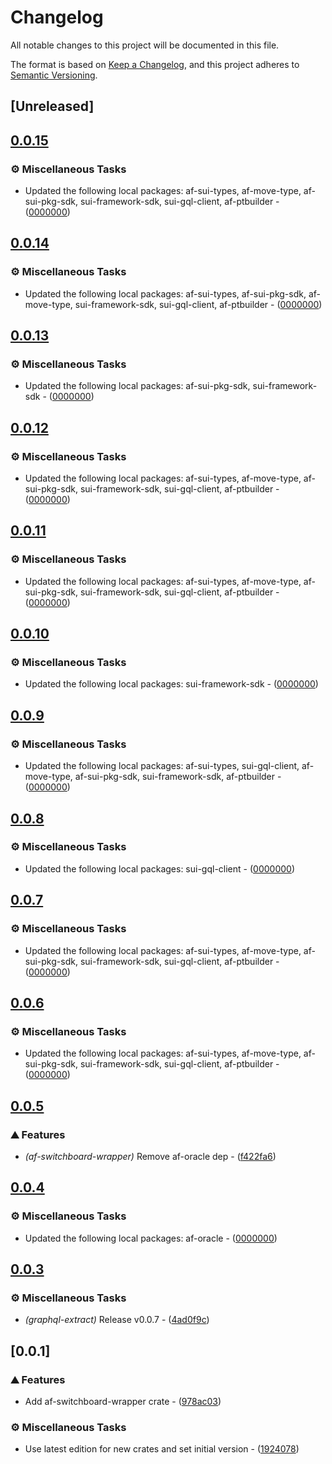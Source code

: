 # Changelog

All notable changes to this project will be documented in this file.

The format is based on [Keep a Changelog](https://keepachangelog.com/en/1.0.0/),
and this project adheres to [Semantic Versioning](https://semver.org/spec/v2.0.0.html).

## [Unreleased]

## [0.0.15](https://github.com/AftermathFinance/aftermath-sdk-rust/compare/af-switchboard-wrapper-v0.0.14...af-switchboard-wrapper-v0.0.15)

### ⚙️ Miscellaneous Tasks

- Updated the following local packages: af-sui-types, af-move-type, af-sui-pkg-sdk, sui-framework-sdk, sui-gql-client, af-ptbuilder - ([0000000](https://github.com/AftermathFinance/aftermath-sdk-rust/commit/0000000))


## [0.0.14](https://github.com/AftermathFinance/aftermath-sdk-rust/compare/af-switchboard-wrapper-v0.0.13...af-switchboard-wrapper-v0.0.14)

### ⚙️ Miscellaneous Tasks

- Updated the following local packages: af-sui-types, af-sui-pkg-sdk, af-move-type, sui-framework-sdk, sui-gql-client, af-ptbuilder - ([0000000](https://github.com/AftermathFinance/aftermath-sdk-rust/commit/0000000))


## [0.0.13](https://github.com/AftermathFinance/aftermath-sdk-rust/compare/af-switchboard-wrapper-v0.0.12...af-switchboard-wrapper-v0.0.13)

### ⚙️ Miscellaneous Tasks

- Updated the following local packages: af-sui-pkg-sdk, sui-framework-sdk - ([0000000](https://github.com/AftermathFinance/aftermath-sdk-rust/commit/0000000))


## [0.0.12](https://github.com/AftermathFinance/aftermath-sdk-rust/compare/af-switchboard-wrapper-v0.0.11...af-switchboard-wrapper-v0.0.12)

### ⚙️ Miscellaneous Tasks

- Updated the following local packages: af-sui-types, af-move-type, af-sui-pkg-sdk, sui-framework-sdk, sui-gql-client, af-ptbuilder - ([0000000](https://github.com/AftermathFinance/aftermath-sdk-rust/commit/0000000))


## [0.0.11](https://github.com/AftermathFinance/aftermath-sdk-rust/compare/af-switchboard-wrapper-v0.0.10...af-switchboard-wrapper-v0.0.11)

### ⚙️ Miscellaneous Tasks

- Updated the following local packages: af-sui-types, af-move-type, af-sui-pkg-sdk, sui-framework-sdk, sui-gql-client, af-ptbuilder - ([0000000](https://github.com/AftermathFinance/aftermath-sdk-rust/commit/0000000))


## [0.0.10](https://github.com/AftermathFinance/aftermath-sdk-rust/compare/af-switchboard-wrapper-v0.0.9...af-switchboard-wrapper-v0.0.10)

### ⚙️ Miscellaneous Tasks

- Updated the following local packages: sui-framework-sdk - ([0000000](https://github.com/AftermathFinance/aftermath-sdk-rust/commit/0000000))


## [0.0.9](https://github.com/AftermathFinance/aftermath-sdk-rust/compare/af-switchboard-wrapper-v0.0.8...af-switchboard-wrapper-v0.0.9)

### ⚙️ Miscellaneous Tasks

- Updated the following local packages: af-sui-types, sui-gql-client, af-move-type, af-sui-pkg-sdk, sui-framework-sdk, af-ptbuilder - ([0000000](https://github.com/AftermathFinance/aftermath-sdk-rust/commit/0000000))


## [0.0.8](https://github.com/AftermathFinance/aftermath-sdk-rust/compare/af-switchboard-wrapper-v0.0.7...af-switchboard-wrapper-v0.0.8)

### ⚙️ Miscellaneous Tasks

- Updated the following local packages: sui-gql-client - ([0000000](https://github.com/AftermathFinance/aftermath-sdk-rust/commit/0000000))


## [0.0.7](https://github.com/AftermathFinance/aftermath-sdk-rust/compare/af-switchboard-wrapper-v0.0.6...af-switchboard-wrapper-v0.0.7)

### ⚙️ Miscellaneous Tasks

- Updated the following local packages: af-sui-types, af-move-type, af-sui-pkg-sdk, sui-framework-sdk, sui-gql-client, af-ptbuilder - ([0000000](https://github.com/AftermathFinance/aftermath-sdk-rust/commit/0000000))


## [0.0.6](https://github.com/AftermathFinance/aftermath-sdk-rust/compare/af-switchboard-wrapper-v0.0.5...af-switchboard-wrapper-v0.0.6)

### ⚙️ Miscellaneous Tasks

- Updated the following local packages: af-sui-types, af-move-type, af-sui-pkg-sdk, sui-framework-sdk, sui-gql-client, af-ptbuilder - ([0000000](https://github.com/AftermathFinance/aftermath-sdk-rust/commit/0000000))


## [0.0.5](https://github.com/AftermathFinance/aftermath-sdk-rust/compare/af-switchboard-wrapper-v0.0.4...af-switchboard-wrapper-v0.0.5)

### ⛰️ Features

- *(af-switchboard-wrapper)* Remove af-oracle dep - ([f422fa6](https://github.com/AftermathFinance/aftermath-sdk-rust/commit/f422fa615d4775c74ffc5baabe87e5ee8a98a996))


## [0.0.4](https://github.com/AftermathFinance/aftermath-sdk-rust/compare/af-switchboard-wrapper-v0.0.3...af-switchboard-wrapper-v0.0.4)

### ⚙️ Miscellaneous Tasks

- Updated the following local packages: af-oracle - ([0000000](https://github.com/AftermathFinance/aftermath-sdk-rust/commit/0000000))


## [0.0.3](https://github.com/AftermathFinance/aftermath-sdk-rust/compare/af-switchboard-wrapper-v0.0.2...af-switchboard-wrapper-v0.0.3)

### ⚙️ Miscellaneous Tasks

- *(graphql-extract)* Release v0.0.7 - ([4ad0f9c](https://github.com/AftermathFinance/aftermath-sdk-rust/commit/4ad0f9c3efddb947fad1e81463b64afd95f4be7d))


## [0.0.1]

### ⛰️ Features

- Add af-switchboard-wrapper crate - ([978ac03](https://github.com/AftermathFinance/aftermath-sdk-rust/commit/978ac038ed9fad804058877794d1a7a182b124bc))

### ⚙️ Miscellaneous Tasks

- Use latest edition for new crates and set initial version - ([1924078](https://github.com/AftermathFinance/aftermath-sdk-rust/commit/19240780df2de50f424326897c506bd2f13f1213))

